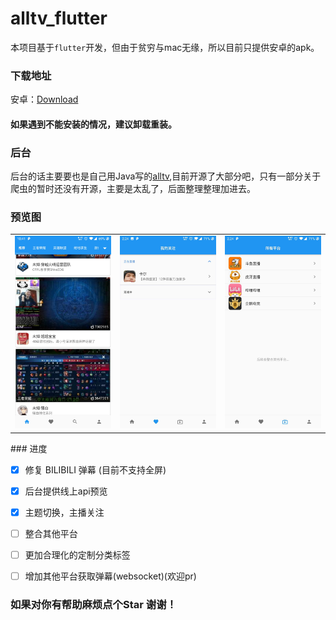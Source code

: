# alltv_flutter
本项目基于`flutter`开发，但由于贫穷与mac无缘，所以目前只提供安卓的apk。

### 下载地址
安卓：[Download](https://alltv.lanzous.com/b01bexnha)
#### 如果遇到不能安装的情况，建议卸载重装。
### 后台
后台的话主要要也是自己用Java写的[alltv](https://github.com/ha2ryzhang/alltv),目前开源了大部分吧，只有一部分关于爬虫的暂时还没有开源，主要是太乱了，后面整理整理加进去。

### 预览图

<div style="text-align: center"><table><tr>
  <td style="text-align: center">
<img src="./images/3.jpeg" width="200"/>
</td>
<td style="text-align: center">
<img src="./images/1.jpeg" width="200"/>
</td>
  <td style="text-align: center">
<img src="./images/2.jpeg" width="200"/>
</td>
</tr></table></div>
### 进度

- [x] 修复 BILIBILI 弹幕 (目前不支持全屏)

- [x] 后台提供线上api预览

- [x] 主题切换，主播关注

- [ ] 整合其他平台

- [ ] 更加合理化的定制分类标签

- [ ] 增加其他平台获取弹幕(websocket)(欢迎pr)

### 如果对你有帮助麻烦点个Star 谢谢！
